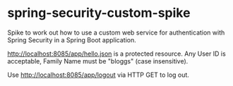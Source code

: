 # spring-security-custom-spike

Spike to work out how to use a custom web service for authentication with Spring Security in a Spring Boot application.

<http://localhost:8085/app/hello.json> is a protected resource. Any User ID is acceptable, Family Name must be "bloggs" (case insensitive).
 
Use <http://localhost:8085/app/logout> via HTTP GET to log out.
